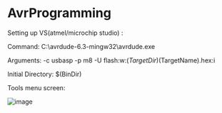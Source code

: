 # AvrProgramming

Setting up VS(atmel/microchip studio) :

Command: C:\avrdude-6.3-mingw32\avrdude.exe

Arguments: -c usbasp -p m8 -U flash:w:$(TargetDir)$(TargetName).hex:i

Initial Directory: $(BinDir)

Tools menu screen:

![image](https://user-images.githubusercontent.com/31712183/116710050-9d76ce00-a9d1-11eb-941f-9705f30562b6.png)

